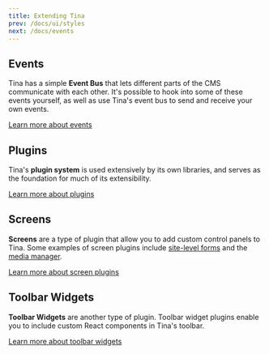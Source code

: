 ```yaml
---
title: Extending Tina
prev: /docs/ui/styles
next: /docs/events
---
```


## Events

Tina has a simple **Event Bus** that lets different parts of the CMS communicate with each other. It's possible to hook into some of these events yourself, as well as use Tina's event bus to send and receive your own events.

[Learn more about events](/docs/events)

## Plugins

Tina's **plugin system** is used extensively by its own libraries, and serves as the foundation for much of its extensibility.

[Learn more about plugins](/docs/plugins)

## Screens

**Screens** are a type of plugin that allow you to add custom control panels to Tina. Some examples of screen plugins include [site-level forms](/docs/plugins/screens/#useformscreenplugin) and the [media manager](/docs/cms/media).

[Learn more about screen plugins](/docs/plugins/screens)

## Toolbar Widgets

**Toolbar Widgets** are another type of plugin. Toolbar widget plugins enable you to include custom React components in Tina's toolbar.

[Learn more about toolbar widgets](/docs/plugins/toolbar-widgets)
